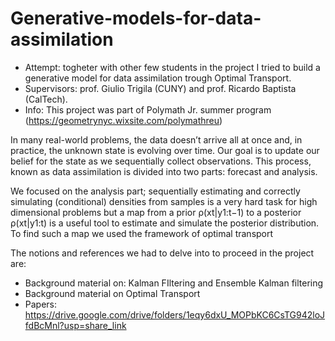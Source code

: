 # Generative-models-for-data-assimilation

- Attempt: togheter with other few students in the project I tried to build a generative model for data assimilation trough Optimal Transport.
- Supervisors: prof. Giulio Trigila (CUNY) and prof. Ricardo Baptista (CalTech).
- Info: This project was part of Polymath Jr. summer program (https://geometrynyc.wixsite.com/polymathreu)

In many real-world problems, the data doesn’t arrive all at once and, in practice, the unknown state is evolving over time.
Our goal is to update our belief for the state as we sequentially collect observations. 
This process, known as data assimilation is divided into two parts: forecast and analysis.

We focused on the analysis part; sequentially estimating and correctly simulating (conditional) densities from samples is a very hard task for high dimensional problems but a map from a prior ρ(xt|y1:t−1) to a posterior ρ(xt|y1:t) is a useful tool to estimate and simulate the posterior distribution. To find such a map we used the framework of optimal transport 

The notions and references we had to delve into to proceed in the project are:
- Background material on: Kalman FIltering and Ensemble Kalman filtering
- Background material on Optimal Transport
- Papers: https://drive.google.com/drive/folders/1eqy6dxU_MOPbKC6CsTG942loJfdBcMnl?usp=share_link






